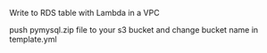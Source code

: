Write to RDS table with Lambda in a VPC

push pymysql.zip file to your s3 bucket and change bucket name in template.yml
